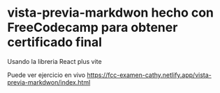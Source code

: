 # vista-previa-markdwon hecho con FreeCodecamp para obtener certificado final

Usando la libreria React plus vite

Puede ver ejercicio en vivo https://fcc-examen-cathy.netlify.app/vista-previa-markdwon/index.html
